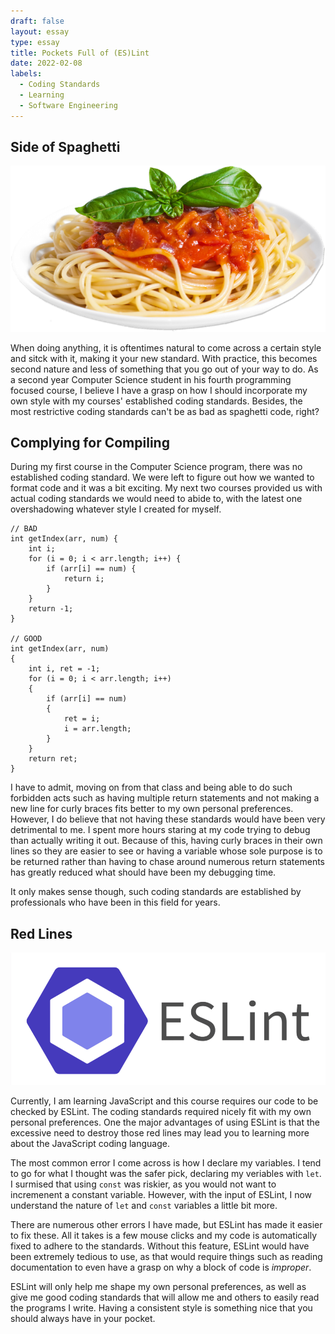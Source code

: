 ```yaml
---
draft: false
layout: essay
type: essay
title: Pockets Full of (ES)Lint
date: 2022-02-08
labels:
  - Coding Standards
  - Learning
  - Software Engineering
---
```


## Side of Spaghetti

<img class="ui medium right floated image" src="../images/spaghetti-code.png">

When doing anything, it is oftentimes natural to come across a certain style and sitck with it, making it your new standard. With practice, this becomes second nature and less of something that you go out of your way to do. As a second year Computer Science student in his fourth programming focused course, I believe I have a grasp on how I should incorporate my own style with my courses' established coding standards. Besides, the most restrictive coding standards can't be as bad as spaghetti code, right?

## Complying for Compiling

During my first course in the Computer Science program, there was no established coding standard. We were left to figure out how we wanted to format code and it was a bit exciting. My next two courses provided us with actual coding standards we would need to abide to, with the latest one overshadowing whatever style I created for myself.

```
// BAD
int getIndex(arr, num) {
    int i;
    for (i = 0; i < arr.length; i++) {
        if (arr[i] == num) {
            return i;
        }
    }
    return -1;
}

// GOOD
int getIndex(arr, num) 
{
    int i, ret = -1;
    for (i = 0; i < arr.length; i++) 
    {
        if (arr[i] == num) 
        {
            ret = i;
            i = arr.length;
        }
    }
    return ret;
}
```

I have to admit, moving on from that class and being able to do such forbidden acts such as having multiple return statements and not making a new line for curly braces fits better to my own personal preferences. However, I do believe that not having these standards would have been very detrimental to me. I spent more hours staring at my code trying to debug than actually writing it out. Because of this, having curly braces in their own lines so they are easier to see or having a variable whose sole purpose is to be returned rather than having to chase around numerous return statements has greatly reduced what should have been my debugging time.

It only makes sense though, such coding standards are established by professionals who have been in this field for years. 

## Red Lines

<img class="ui large centered floated image" src="../images/eslint-logo.png">

Currently, I am learning JavaScript and this course requires our code to be checked by ESLint. The coding standards required nicely fit with my own personal preferences. One the major advantages of using ESLint is that the excessive need to destroy those red lines may lead you to learning more about the JavaScript coding language.

The most common error I come across is how I declare my variables. I tend to go for what I thought was the safer pick, declaring my veriables with `let`. I surmised that using `const` was riskier, as you would not want to incremenent a constant variable. However, with the input of ESLint, I now understand the nature of `let` and `const` variables a little bit more. 

There are numerous other errors I have made, but ESLint has made it easier to fix these. All it takes is a few mouse clicks and my code is automatically fixed to adhere to the standards. Without this feature, ESLint would have been extremely tedious to use, as that would require things such as reading documentation to even have a grasp on why a block of code is _improper_.

ESLint will only help me shape my own personal preferences, as well as give me good coding standards that will allow me and others to easily read the programs I write. Having a consistent style is something nice that you should always have in your pocket.
